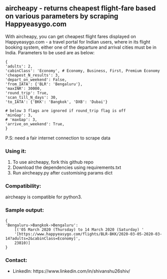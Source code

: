 <h2>aircheapy - returns cheapest flight-fare based on various parameters by scraping Happyeasygo.com</h2>

With aircheapy, you can get cheapest flight fares displayed on Happyeasygo.com - a travel portal for Indian users, where in its flight booking system, either one of the departure and arrival cities must be in India. Parameters to be used are as below:

	{
	'adults': 2,
	'cabinClass': 'Economy', # Economy, Business, First, Premium Economy
	'cheapest_N_results': 3,
	'depart_on_weekend': False,
	'from_IATA': {'BLR': 'Bengaluru'},
	'maxINR': 30000,
	'round_trip': True,
	'scan_till_N_days': 30,
	'to_IATA': {'BKK': 'Bangkok', 'DXB': 'Dubai'}
	
	# below 3 flags are ignored if round_trip flag is off
	'minGap': 3,
	# 'maxGap': 3, 
	'arrive_on_weekend': True,
	}

P.S: need a fair internet connection to scrape data

<h3>Using it:</h3>
<ol>
<li>To use aircheapy, fork this github repo</li>
<li>Download the dependencies using requirements.txt</li>
<li>Run aircheapy.py after customising params dict</li>
</ol>

<h3>Compatibility:</h3>
aircheapy is compatible for python3.


<h3>Sample output:</h3>

	{
	'Bengaluru->Bangkok->Bengaluru': 
		[('05 March 2020 (Thursday) to 14 March 2020 (Saturday) '
		'[https://www.happyeasygo.com/flights/BLR-BKK/2020-03-05-2020-03-14?adults=2&cabinClass=Economy]',
		23810)]
	}

<h3>Contact:</h3>
<ul>
<li>LinkedIn: https://www.linkedin.com/in/shivanshu26shiv/</li>
</ul>
